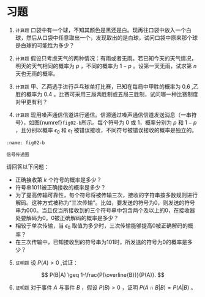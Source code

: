 # 习题


1. `计算题` 口袋中有一个球，不知其颜色是黑还是白。现再往口袋中放入一个白球，然后从口袋中任意取出一个，发现取出的是白球，试问口袋中原来那个球是白球的可能性为多少？

2. `计算题` 假设只考虑天气的两种情况：有雨或者无雨。若已知今天的天气情况，明天的天气相同的概率为 $p$ ，不同的概率为 $1-p$ 。设第一天无雨，试求第 $n$ 天也无雨的概率。

3. `计算题` 甲、乙两选手进行乒乓球单打比赛，已知在每局中甲胜的概率为 $0.6$ ,乙胜的概率为 $0.4$ 。比赛可采用三局两胜制或五局三胜制，试问哪一种比赛制度对甲更有利？

4. `计算题` 现用噪声通信信道进行通信。信源通过噪声通信信道发送消息（一串符号），如图{numref}`fig02-b`所示。每个符号为 0 或 1，概率分别为 $p$ 和 $1−p$ ，且分别以概率 $\epsilon_0$ 和 $\epsilon_1$ 被错误接收，不同符号被错误接收的概率是独立的。

```{figure} /fig/Chap2Signal_sending.png
:name: fig02-b

信号传递图
```
请回答以下问题：
- 正确接收第 $k$ 个符号的概率是多少？
- 符号串1011被正确接收的概率是多少？
- 为了提高传输可靠性，每个符号将被传输三次，接收的字符串按多数规则进行解码。这种方式被称为“三次传输”。比如，要发送的符号为0，则发送的符号串为000。当且仅当所接收到的三个符号串中包含两个及以上的0，在接收器处要解码为0。0被正确解码的概率是多少？
- 相较于单次传输，当 $\epsilon_0$ 取值为多少时，三次传输能够提高0被正确解码的概率？
- 在三次传输中，已知接收到的符号串为101时，所发送的符号为0的概率是多少？

5. `证明题` 设 $P(A) > 0$ ,试证：

$$
P(B|A) \geq 1-\frac{P(\overline{B})}{P(A)}.
$$

6. `证明题` 对于事件 $A$ 与事件 $B$ ，假设 $P(B) > 0$ ，证明 $P(A\cap B|B) = P(A|B)$ 。